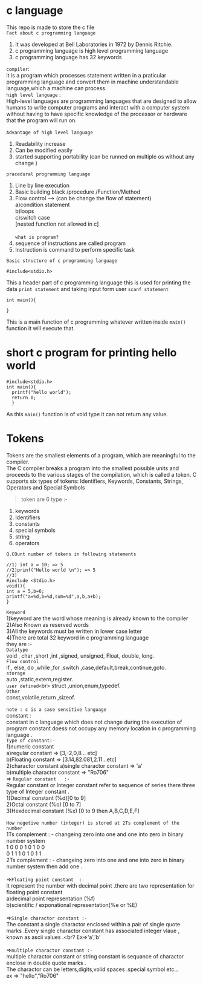 # c language
This repo is made to store the c file <br>
`Fact about c programming language`<br>
1) It was developed at Bell Laboratories in 1972 by Dennis Ritchie.<br>
2) c programming language is high level programming language <br>
1) c programming language has 32 keywords <br>

`compiler`:<br>
it is a program which processes statement written in a  praticular programming language and convert them in machine understandable language,which a machine can process.<br>
`high level language` :<br>
High-level languages are programming languages that are designed to allow humans to write computer programs and interact with a computer system without having to have specific knowledge of the processor or hardware that the program will run on.<br><br>
`Advantage of high level language `<br>
1) Readability increase <br>
2) Can be modified easily <br>
3) started supporting portability (can be runned on multiple os without any change )<br>

`pracedural programming language`
1) Line by line execution <br>
2) Basic building black /procedure /Function/Method <br>
3) Flow control --> (can be change the flow of statement)<br>
    a)condition statement<br>
    b)loops<br>
    c)switch case<br>
   [nested function not allowed in c]<br><br>
`what is program?`
1) sequence of instructions are called program <br>
2) Instruction is command to perform specific task<br>

`Basic structure of c programming language `
``` shell
#include<stdio.h>
```
This a header part of c programming language this is used for printing the data `print statement` and taking input form user `scanf statement` 
``` shell
int main(){

}
```
This is a main function of c programming whatever written inside `main()` function it will execute that.

# short c program for printing hello world
```shell
#include<stdio.h>
int main(){
  printf("hello world");
  return 0;
  }
```
As this `main()` function is of void type it can not return any value.
# Tokens
Tokens are the smallest elements of a program, which are meaningful to the compiler.<br>
The C compiler breaks a program into the smallest possible units and proceeds to the various stages of the compilation,
which is called a token. C supports six types of tokens: Identifiers, Keywords, Constants, Strings, Operators and Special Symbols<br>
> token are 6 type :- <br> 
1) keywords <br>
2) Identifiers <br>
3) constants <br>
4) special symbols <br>
5) string <br>
6) operators <br>

`Q.COunt number of tokens in following statements`
```
//1) int a = 10; => 5
//2)prinf("Hello world \n"); => 5
//3)
#include <Stdio.h>
void(){
int a = 5,b=6;
printf("a=%d,b=%d,sum=%d",a,b,a+b);
}

```
`Keyword`<br>
1)keyword are the word whose meaning is already known to the compiler<br>
2)Also Known as reserved words<br>
3)All the keywords must be written in lower case letter<br>
4)There are total 32 keyword in c programming language <br>
they are :-<br>
`Datatype`<br>
void , char ,short ,int ,signed, unsigned, Float, double, long.<br>
`Flow control`<br>
if , else, do ,while ,for ,switch ,case,default,break,continue,goto.<br>
`storage`<br>
auto ,static,extern,register.<br>
`user defined<`br>
struct ,union,enum,typedef.<br>
`Other  `<br>
const,volatile,return ,sizeof.<br>
<br>
`note : c is a case sensitive language`<br>
constant :<br>
constant in c language which does not change during the execution of program constant doess not occupy any memory location in c programming language .<br>
`Type of constant:-   `<br>
1)numeric constant <br>
 a)regular constant => [3,-2,0,8... etc]<br>
 b)Floating constant => [3.14,82.081,2.11...etc]<br>
2)charactor constant 
 a)single charactor constant => 'a' <br>
 b)multiple charactor constant => "Ro706" <br>
=> `Regular constant   :- `<br>
Regular constant or Integer constant refer to sequence of series there three type of Integer constant .<br>
1)Decimal constant (%d)[0 to 9] <br>
2)Octal constant (%o) [0 to 7]<br>
3)Hexdecimal constant (%x) [0 to 9 then A,B,C,D,E,F]<br>
<br>
`How negetive number (integer) is stored at 2Ts complement of the number `<br>
1Ts complement : - changeing zero into  one and one into zero in binary number system <br>
1 0 0 0 1 0 1 0 0<br>
0 1 1 1 0 1 0 1 1<br>
2Ts complement : - changeing zero into  one and one into zero in binary number system then add one .
<br>
<br>
=>`Floating point constant  :-`<br>
It represent the number with decimal point .there are two representation for floating point constant <br>
a)decimal point representation (%f)<br>
b)scientific / exponational representation(%e or %E)<br>
<br>
=>`Single charactor constant :-`<br>
The constant a single charactor enclosed within a pair of single quote marks .Every single charactor constant has associated integer vlaue , known as ascii values .<br?
Ex=>'a','b'
<br><br>
=>`multiple charactor constant :-`<br>
multiple charactor constant or string constant is sequance of charactor enclose in double quote marks .<br>
The charactor can be letters,digits,volid spaces .special symbol etc...<br>
ex => "hello","Ro706"
